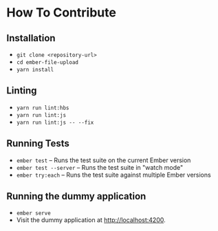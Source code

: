 # How To Contribute

## Installation

* `git clone <repository-url>`
* `cd ember-file-upload`
* `yarn install`

## Linting

* `yarn run lint:hbs`
* `yarn run lint:js`
* `yarn run lint:js -- --fix`

## Running Tests

* `ember test` – Runs the test suite on the current Ember version
* `ember test --server` – Runs the test suite in "watch mode"
* `ember try:each` – Runs the test suite against multiple Ember versions

## Running the dummy application

* `ember serve`
* Visit the dummy application at [http://localhost:4200](http://localhost:4200).
